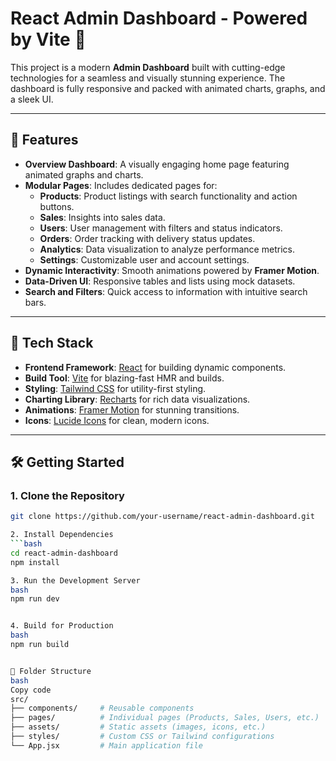 # React Admin Dashboard - Powered by Vite 🚀

This project is a modern **Admin Dashboard** built with cutting-edge technologies for a seamless and visually stunning experience. The dashboard is fully responsive and packed with animated charts, graphs, and a sleek UI.

---

## 🚀 Features

- **Overview Dashboard**: A visually engaging home page featuring animated graphs and charts.
- **Modular Pages**: Includes dedicated pages for:
  - **Products**: Product listings with search functionality and action buttons.
  - **Sales**: Insights into sales data.
  - **Users**: User management with filters and status indicators.
  - **Orders**: Order tracking with delivery status updates.
  - **Analytics**: Data visualization to analyze performance metrics.
  - **Settings**: Customizable user and account settings.
- **Dynamic Interactivity**: Smooth animations powered by **Framer Motion**.
- **Data-Driven UI**: Responsive tables and lists using mock datasets.
- **Search and Filters**: Quick access to information with intuitive search bars.

---

## 🔧 Tech Stack

- **Frontend Framework**: [React](https://react.dev/) for building dynamic components.
- **Build Tool**: [Vite](https://vitejs.dev/) for blazing-fast HMR and builds.
- **Styling**: [Tailwind CSS](https://tailwindcss.com/) for utility-first styling.
- **Charting Library**: [Recharts](https://recharts.org/en-US/) for rich data visualizations.
- **Animations**: [Framer Motion](https://www.framer.com/motion/) for stunning transitions.
- **Icons**: [Lucide Icons](https://lucide.dev/) for clean, modern icons.

---

## 🛠️ Getting Started

### 1. Clone the Repository
```bash
git clone https://github.com/your-username/react-admin-dashboard.git

2. Install Dependencies
```bash
cd react-admin-dashboard
npm install

3. Run the Development Server
bash
npm run dev


4. Build for Production
bash
npm run build


📂 Folder Structure
bash
Copy code
src/
├── components/     # Reusable components
├── pages/          # Individual pages (Products, Sales, Users, etc.)
├── assets/         # Static assets (images, icons, etc.)
├── styles/         # Custom CSS or Tailwind configurations
└── App.jsx         # Main application file

